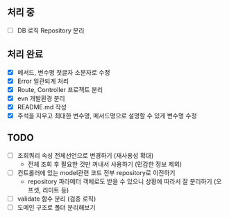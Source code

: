 ## 처리 중
- [ ] DB 로직 Repository 분리


## 처리 완료
- [x] 메서드, 변수명 첫글자 소문자로 수정
- [x] Error 일관되게 처리
- [x] Route, Controller 프로젝트 분리
- [x] evn 개발환경 분리
- [x] README.md 작성
- [x] 주석을 지우고 최대한 변수명, 메서드명으로 설명할 수 있게 변수명 수정

## TODO
- [ ] 조회쿼리 속성 전체선언으로 변경하기 (재사용성 확대)
    - 전체 조회 후 필요한 것만 꺼내서 사용하기 (민감한 정보 제외)
- [ ] 컨트롤러에 있는 model관련 코드 전부 repository로 이전하기
    - repository 파라메터 객체로도 받을 수 있으니 상황에 따라서 잘 분리하기 (오프셋, 리미트 등)
- [ ] validate 함수 분리 (검증 로직)
- [ ] 도메인 구조로 폴더 분리해보기